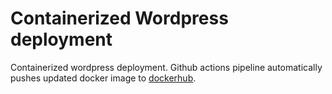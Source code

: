 # Containerized Wordpress deployment

Containerized wordpress deployment. Github actions pipeline automatically pushes updated docker image to [dockerhub](https://hub.docker.com/repository/docker/weblwabl/nginx_wp). 
